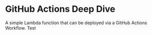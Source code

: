 # GitHub Actions Deep Dive

A simple Lambda function that can be deployed via a GitHub Actions Workflow. 
Test
